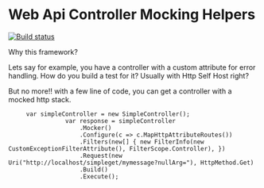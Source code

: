 # Web Api Controller Mocking Helpers

[![Build status](https://ci.appveyor.com/api/projects/status/grvxvo7ax034vfyy?svg=true)](https://ci.appveyor.com/project/nukedbit/webapimocker)

Why this framework?

Lets say for example, you have a controller with a custom attribute for error handling.
How do you build a test for it? Usually with Http Self Host right? 

But no more!! with a few line of code, you can get a controller with a mocked http stack.



		 var simpleController = new SimpleController();
					var response = simpleController
						.Mocker()
						.Configure(c => c.MapHttpAttributeRoutes())
						.Filters(new[] { new FilterInfo(new CustomExceptionFilterAttribute(), FilterScope.Controller), })
						.Request(new Uri("http://localhost/simpleget/mymessage?nullArg="), HttpMethod.Get)
						.Build()
						.Execute(); 



